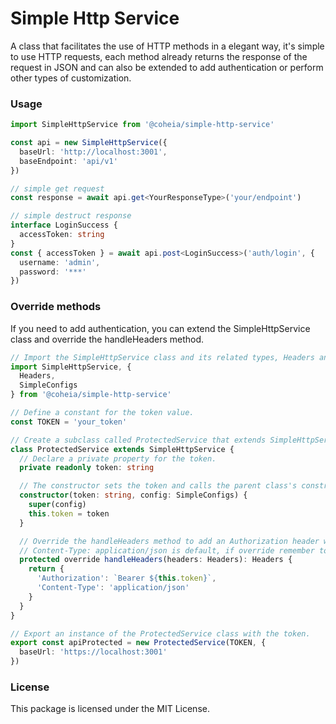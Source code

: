 # **Simple Http Service**

A class that facilitates the use of HTTP methods in a elegant way, it's simple to use HTTP requests, each method already returns the response of the request in JSON and can also be extended to add authentication or perform other types of customization.

### **Usage**

```typescript
import SimpleHttpService from '@coheia/simple-http-service'

const api = new SimpleHttpService({
  baseUrl: 'http://localhost:3001',
  baseEndpoint: 'api/v1'
})

// simple get request
const response = await api.get<YourResponseType>('your/endpoint')

// simple destruct response
interface LoginSuccess {
  accessToken: string
}
const { accessToken } = await api.post<LoginSuccess>('auth/login', {
  username: 'admin',
  password: '***'
})
```

### **Override methods**

If you need to add authentication, you can extend the SimpleHttpService class and override the handleHeaders method.

```typescript
// Import the SimpleHttpService class and its related types, Headers and Endpoint.
import SimpleHttpService, {
  Headers,
  SimpleConfigs
} from '@coheia/simple-http-service'

// Define a constant for the token value.
const TOKEN = 'your_token'

// Create a subclass called ProtectedService that extends SimpleHttpService.
class ProtectedService extends SimpleHttpService {
  // Declare a private property for the token.
  private readonly token: string

  // The constructor sets the token and calls the parent class's constructor with the base URL.
  constructor(token: string, config: SimpleConfigs) {
    super(config)
    this.token = token
  }

  // Override the handleHeaders method to add an Authorization header with the token.
  // Content-Type: application/json is default, if override remember to set
  protected override handleHeaders(headers: Headers): Headers {
    return {
      'Authorization': `Bearer ${this.token}`,
      'Content-Type': 'application/json'
    }
  }
}

// Export an instance of the ProtectedService class with the token.
export const apiProtected = new ProtectedService(TOKEN, {
  baseUrl: 'https://localhost:3001'
})
```

### **License**

This package is licensed under the MIT License.
